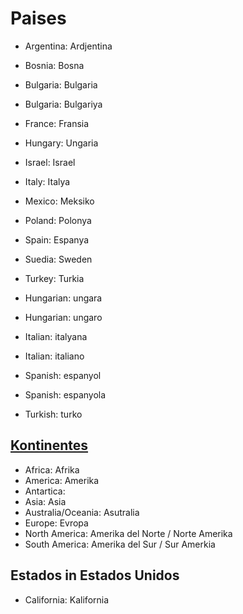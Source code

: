 # Paises


* Argentina: Ardjentina
* Bosnia:    Bosna
* Bulgaria:  Bulgaria
* Bulgaria:  Bulgariya
* France:    Fransia
* Hungary:   Ungaria
* Israel:    Israel
* Italy:     Italya
* Mexico:    Meksiko
* Poland:    Polonya
* Spain:     Espanya
* Suedia:    Sweden
* Turkey:    Turkia


* Hungarian: ungara
* Hungarian: ungaro
* Italian:   italyana
* Italian:   italiano
* Spanish:   espanyol
* Spanish:   espanyola
* Turkish:   turko

## [Kontinentes](/words/ladino/kontinentes)

* Africa:    Afrika
* America:   Amerika
* Antartica:
* Asia:      Asia
* Australia/Oceania:   Asutralia
* Europe:    Evropa
* North America: Amerika del Norte / Norte Amerika
* South America: Amerika del Sur / Sur Amerkia

## Estados in Estados Unidos

* California: Kalifornia

